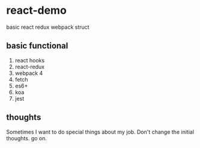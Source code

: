 # react-demo
basic react redux webpack struct

## basic functional
1. react hooks
2. react-redux
3. webpack 4
4. fetch
5. es6+
6. koa
7. jest

## thoughts
Sometimes I want to do special things about my job.
Don't change the initial thoughts.
go on.
